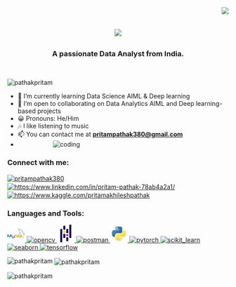 
<img align="right" src="https://visitor-badge.laobi.icu/badge?page_id=pathakpritam.pathakpritam"/>

<h1 align="center">
    <img src="https://readme-typing-svg.herokuapp.com/?font=Righteous&size=35&center=true&vCenter=true&width=500&height=70&duration=4000&lines=Hi+There!+👋;+I'm+Pritam+pathak!;" />
</h1>

<h3 align="center">A passionate Data Analyst from India.</h3>

<br/>

<div align="center">

 </div>


 <p align="left"> <img src="https://komarev.com/ghpvc/?username=pathakpritam&label=Profile%20views&color=0e75b6&style=flat" alt="pathakpritam" /> </p>

- 🌱 I’m currently learning Data Science AIML & Deep learning
- 👀 I’m open to collaborating on Data Analytics AIML and Deep learning-based projects
- 😀 Pronouns: He/Him
- 🎶 I like listening to music
- 📫 You can contact me at **pritampathak380@gmail.com**
-  <img align="right" alt="coding" width="400" src="https://i.pinimg.com/originals/54/e3/7d/54e37d8074ebcde1d96c77d7b2a7f310.gif">

<h3 align="left">Connect with me:</h3>
<p align="left">
<a href="https://twitter.com/pritampathak380" target="blank"><img align="center" src="https://raw.githubusercontent.com/rahuldkjain/github-profile-readme-generator/master/src/images/icons/Social/twitter.svg" alt="pritampathak380" height="30" width="40" /></a>
<a href="https://linkedin.com/in/https://www.linkedin.com/in/pritam-pathak-78ab4a2a1/" target="blank"><img align="center" src="https://raw.githubusercontent.com/rahuldkjain/github-profile-readme-generator/master/src/images/icons/Social/linked-in-alt.svg" alt="https://www.linkedin.com/in/pritam-pathak-78ab4a2a1/" height="30" width="40" /></a>
<a href="https://kaggle.com/https://www.kaggle.com/pritamakhileshpathak" target="blank"><img align="center" src="https://raw.githubusercontent.com/rahuldkjain/github-profile-readme-generator/master/src/images/icons/Social/kaggle.svg" alt="https://www.kaggle.com/pritamakhileshpathak" height="30" width="40" /></a>
</p>

<h3 align="left">Languages and Tools:</h3>
<p align="left"> <a href="https://www.mysql.com/" target="_blank" rel="noreferrer"> <img src="https://raw.githubusercontent.com/devicons/devicon/master/icons/mysql/mysql-original-wordmark.svg" alt="mysql" width="40" height="40"/> </a> <a href="https://opencv.org/" target="_blank" rel="noreferrer"> <img src="https://www.vectorlogo.zone/logos/opencv/opencv-icon.svg" alt="opencv" width="40" height="40"/> </a> <a href="https://pandas.pydata.org/" target="_blank" rel="noreferrer"> <img src="https://raw.githubusercontent.com/devicons/devicon/2ae2a900d2f041da66e950e4d48052658d850630/icons/pandas/pandas-original.svg" alt="pandas" width="40" height="40"/> </a> <a href="https://postman.com" target="_blank" rel="noreferrer"> <img src="https://www.vectorlogo.zone/logos/getpostman/getpostman-icon.svg" alt="postman" width="40" height="40"/> </a> <a href="https://www.python.org" target="_blank" rel="noreferrer"> <img src="https://raw.githubusercontent.com/devicons/devicon/master/icons/python/python-original.svg" alt="python" width="40" height="40"/> </a> <a href="https://pytorch.org/" target="_blank" rel="noreferrer"> <img src="https://www.vectorlogo.zone/logos/pytorch/pytorch-icon.svg" alt="pytorch" width="40" height="40"/> </a> <a href="https://scikit-learn.org/" target="_blank" rel="noreferrer"> <img src="https://upload.wikimedia.org/wikipedia/commons/0/05/Scikit_learn_logo_small.svg" alt="scikit_learn" width="40" height="40"/> </a> <a href="https://seaborn.pydata.org/" target="_blank" rel="noreferrer"> <img src="https://seaborn.pydata.org/_images/logo-mark-lightbg.svg" alt="seaborn" width="40" height="40"/> </a> <a href="https://www.tensorflow.org" target="_blank" rel="noreferrer"> <img src="https://www.vectorlogo.zone/logos/tensorflow/tensorflow-icon.svg" alt="tensorflow" width="40" height="40"/> </a> </p>

<p><img align="left" src="https://github-readme-stats.vercel.app/api/top-langs?username=pathakpritam&show_icons=true&locale=en&layout=compact" alt="pathakpritam" /></p>

<p>&nbsp;<img align="center" src="https://github-readme-stats.vercel.app/api?username=pathakpritam&show_icons=true&locale=en" alt="pathakpritam" /></p>

<p><img align="center" src="https://github-readme-streak-stats.herokuapp.com/?user=pathakpritam&" alt="pathakpritam" /></p>


